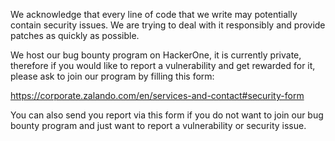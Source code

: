 We acknowledge that every line of code that we write may potentially contain security issues.
We are trying to deal with it responsibly and provide patches as quickly as possible. 

We host our bug bounty program on HackerOne, it is currently private, therefore if you would like to report a vulnerability and get rewarded for it, please ask to join our program by filling this form:

https://corporate.zalando.com/en/services-and-contact#security-form

You can also send you report via this form if you do not want to join our bug bounty program and just want to report a vulnerability or security issue.
